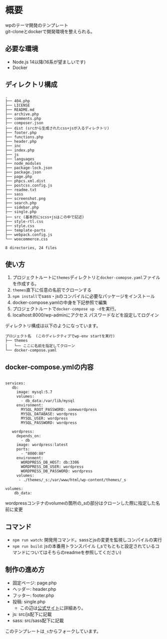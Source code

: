# 概要
wpのテーマ開発のテンプレート<br>
git-cloneとdockerで開発環境を整えられる。

## 必要な環境
- Node.js 14以降(16系が望ましいです)
- Docker

## ディレクトリ構成
```
.
├── 404.php
├── LICENSE
├── README.md
├── archive.php
├── comments.php
├── composer.json
├── dist (srcから生成されたcss+jsが入るディレクトリ)
├── footer.php
├── functions.php
├── header.php
├── inc
├── index.php
├── js
├── languages
├── node_modules
├── package-lock.json
├── package.json
├── page.php
├── phpcs.xml.dist
├── postcss.config.js
├── readme.txt
├── sass
├── screenshot.png
├── search.php
├── sidebar.php
├── single.php
├── src (基本的にscss+jsはこの中で記述)
├── style-rtl.css
├── style.css
├── template-parts
├── webpack.config.js
└── woocommerce.css

8 directories, 24 files
```
## 使い方
1. プロジェクトルートに`themes`ディレクトリと`docker-comopse.yaml`ファイルを作成する。
2. `themes`直下に任意の名前でクローンする
3. `npm install`でsass・jsのコンパイルに必要なパッケージをインストール
4. docker-compose.yamlの中身を下記参照で編集
5. プロジェクトルートで`docker-compose up -d`を実行。
8. localhost:8000/wp-adminにアクセス パスワードなどを設定してログイン

ディレクトリ構成は以下のようになっています。<br>
```
プロジェクト名  (このディレクティブでwp-env startを実行)
├── themes
│   └── ここに名前を指定してクローン
└── docker-compose.yaml
```

## docker-compose.ymlの内容
```version: '3'

services:
   db:
     image: mysql:5.7
     volumes:
       - db_data:/var/lib/mysql
     environment:
       MYSQL_ROOT_PASSWORD: somewordpress
       MYSQL_DATABASE: wordpress
       MYSQL_USER: wordpress
       MYSQL_PASSWORD: wordpress

   wordpress:
     depends_on:
       - db
     image: wordpress:latest
     ports:
       - "8000:80"
     environment:
       WORDPRESS_DB_HOST: db:3306
       WORDPRESS_DB_USER: wordpress
       WORDPRESS_DB_PASSWORD: wordpress
     volumes:
      - ./themes/_s:/var/www/html/wp-content/themes/_s

volumes:
    db_data:
```
wordpressコンテナのvolumeの箇所の_sの部分はクローンした際に指定した名前に変更

## コマンド
- `npm run watch`: 開発用コマンド。sassとjsの変更を監視しコンパイルの実行
- `npm run build`: jsの本番用トランスパイル
(_sでもともと設定されているコマンドについてはそちらのreadmeを参照してください)

## 制作の進め方
- 固定ページ: page.php
- ヘッダー: header.php
- フッター: footer.php
- 投稿: single.php
  - この辺は[公式サイト](https://wpdocs.osdn.jp/%E3%83%86%E3%83%B3%E3%83%97%E3%83%AC%E3%83%BC%E3%83%88%E9%9A%8E%E5%B1%A4)に詳細あり。
- js: src/js配下に記載
- sass: src/sass配下に記載

このテンプレートは`_s`からフォークしています。
